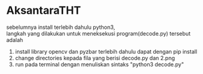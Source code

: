 # AksantaraTHT

sebelumnya install terlebih dahulu python3,  
langkah yang dilakukan untuk meneksekusi program(decode.py) tersebut adalah 
1. install library opencv dan pyzbar terlebih dahulu dapat dengan pip install
2. change directories kepada fila yang berisi decode.py dan 2.png
3. run pada terminal dengan menuliskan sintaks "python3 decode.py"
